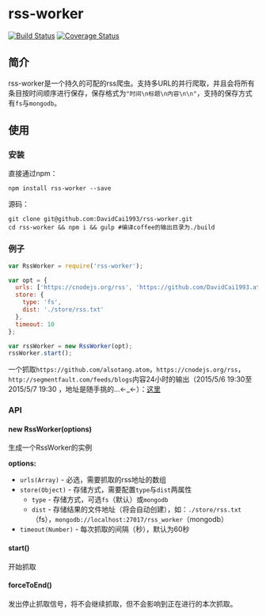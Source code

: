 # rss-worker
[![Build Status](https://travis-ci.org/DavidCai1993/rss-worker.svg?branch=master)](https://travis-ci.org/DavidCai1993/rss-worker)
[![Coverage Status](https://coveralls.io/repos/DavidCai1993/rss-worker/badge.svg)](https://coveralls.io/r/DavidCai1993/rss-worker)

## 简介
rss-worker是一个持久的可配的rss爬虫。支持多URL的并行爬取，并且会将所有条目按时间顺序进行保存，保存格式为`"时间\n标题\n内容\n\n"`，支持的保存方式有`fs`与`mongodb`。

## 使用

### 安装
直接通过npm：
```SHELL
npm install rss-worker --save
```
源码：
```SHELL
git clone git@github.com:DavidCai1993/rss-worker.git
cd rss-worker && npm i && gulp #编译coffee的输出目录为./build
```

### 例子
```js
var RssWorker = require('rss-worker');

var opt = {
  urls: ['https://cnodejs.org/rss', 'https://github.com/DavidCai1993.atom', 'http://segmentfault.com/feeds'],
  store: {
    type: 'fs',
    dist: './store/rss.txt'
  },
  timeout: 10
};

var rssWorker = new RssWorker(opt);
rssWorker.start();
```

一个抓取`https://github.com/alsotang.atom`，`https://cnodejs.org/rss`，`http://segmentfault.com/feeds/blogs`内容24小时的输出（2015/5/6 19:30至2015/5/7 19:30 ，地址是随手挑的...←_←）：[这里][1]

### API

#### new RssWorker(options)
生成一个RssWorker的实例

__options:__

* `urls(Array)` - 必选，需要抓取的rss地址的数组 
* `store(Object)` - 存储方式，需要配置`type`与`dist`两属性
  * `type` - 存储方式，可选`fs`（默认）或`mongodb`
  * `dist` - 存储结果的文件地址（将会自动创建），如：`./store/rss.txt`（fs），`mongodb://localhost:27017/rss_worker`（mongodb）
* `timeout(Number)` - 每次抓取的间隔（秒），默认为60秒

#### start()
开始抓取

#### forceToEnd()
发出停止抓取信号，将不会继续抓取，但不会影响到正在进行的本次抓取。

  [1]: https://raw.githubusercontent.com/DavidCai1993/rss-worker/master/example/output.txt
